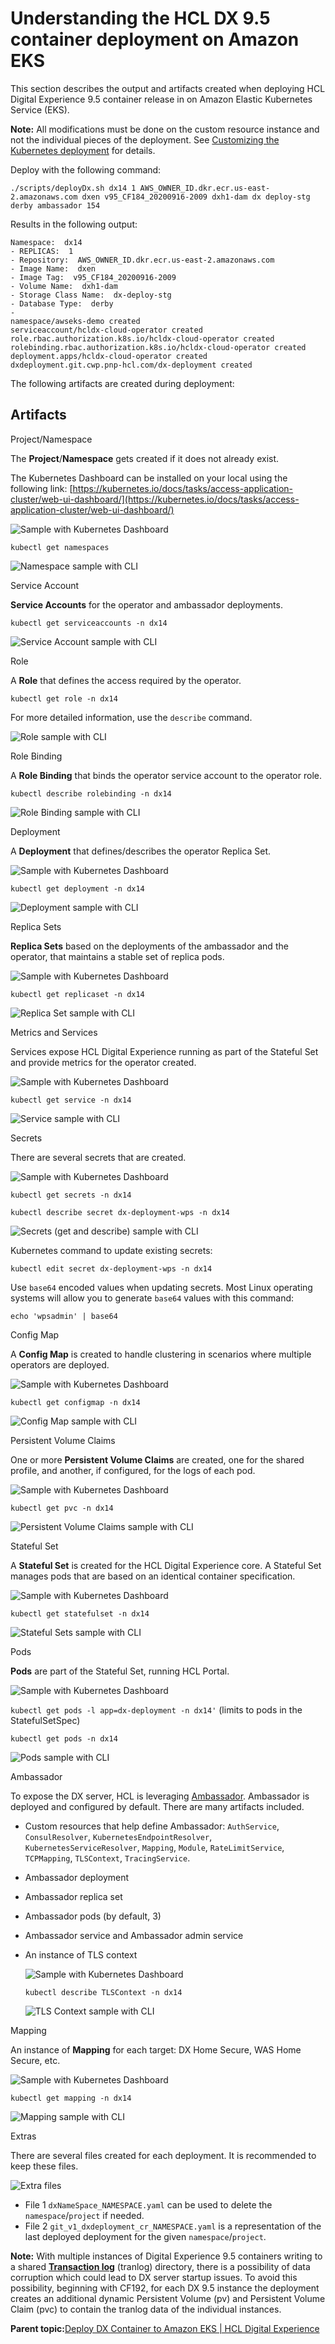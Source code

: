 # Understanding the HCL DX 9.5 container deployment on Amazon EKS

This section describes the output and artifacts created when deploying HCL Digital Experience 9.5 container release in on Amazon Elastic Kubernetes Service \(EKS\).

**Note:** All modifications must be done on the custom resource instance and not the individual pieces of the deployment. See [Customizing the Kubernetes deployment](customizing_kubernetes_eks_deployment.md) for details.

Deploy with the following command:

```
./scripts/deployDx.sh dx14 1 AWS_OWNER_ID.dkr.ecr.us-east-2.amazonaws.com dxen v95_CF184_20200916-2009 dxh1-dam dx deploy-stg derby ambassador 154
```

Results in the following output:

```
Namespace:  dx14
- REPLICAS:  1
- Repository:  AWS_OWNER_ID.dkr.ecr.us-east-2.amazonaws.com
- Image Name:  dxen
- Image Tag:  v95_CF184_20200916-2009
- Volume Name:  dxh1-dam
- Storage Class Name:  dx-deploy-stg
- Database Type:  derby
-
namespace/awseks-demo created
serviceaccount/hcldx-cloud-operator created
role.rbac.authorization.k8s.io/hcldx-cloud-operator created
rolebinding.rbac.authorization.k8s.io/hcldx-cloud-operator created
deployment.apps/hcldx-cloud-operator created
dxdeployment.git.cwp.pnp-hcl.com/dx-deployment created
```

The following artifacts are created during deployment:

## Artifacts

Project/Namespace

The **Project**/**Namespace** gets created if it does not already exist.

The Kubernetes Dashboard can be installed on your local using the following link: [https://kubernetes.io/docs/tasks/access-application-cluster/web-ui-dashboard/](https://kubernetes.io/docs/tasks/access-application-cluster/web-ui-dashboard/)

![](../images/container_eks_kubectl-dashboard-namespace.png "Sample with Kubernetes Dashboard")

```
kubectl get namespaces
```

![](../images/container_eks_kubectl-cli-namespace.png "Namespace sample with CLI")

Service Account

**Service Accounts** for the operator and ambassador deployments.

```
kubectl get serviceaccounts -n dx14
```

![](../images/container_eks_kubectl-cli-serviceaccount.png "Service Account sample with CLI")

Role

A **Role** that defines the access required by the operator.

```
kubectl get role -n dx14
```

For more detailed information, use the `describe` command.

![](../images/container_eks_kubectl-cli-role.png "Role sample with CLI")

Role Binding

A **Role Binding** that binds the operator service account to the operator role.

```
kubectl describe rolebinding -n dx14
```

![](../images/container_eks_kubectl-cli-rolebinding.png "Role Binding sample with CLI")

Deployment

A **Deployment** that defines/describes the operator Replica Set.

![](../images/container_eks_kubectl-dashboard-deployment.png "Sample with Kubernetes Dashboard")

```
kubectl get deployment -n dx14
```

![](../images/container_eks_kubectl-cli-deployment.png "Deployment sample with CLI")

Replica Sets

**Replica Sets** based on the deployments of the ambassador and the operator, that maintains a stable set of replica pods.

![](../images/container_eks_kubectl-dashboard-replica-set.png "Sample with Kubernetes Dashboard")

```
kubectl get replicaset -n dx14
```

![](../images/container_eks_kubectl-cli-replica-set.png "Replica Set sample with CLI")

Metrics and Services

Services expose HCL Digital Experience running as part of the Stateful Set and provide metrics for the operator created.

![](../images/container_eks_kubectl-dashboard-services.png "Sample with Kubernetes Dashboard")

```
kubectl get service -n dx14
```

![](../images/container_eks_master.png "Service sample with CLI")

Secrets

There are several secrets that are created.

![](../images/container_eks_kubectl-dashboard-secrets.png "Sample with Kubernetes Dashboard")

```
kubectl get secrets -n dx14
```

```
kubectl describe secret dx-deployment-wps -n dx14
```

![](../images/container_eks_kubectl-cli-secrets.png "Secrets (get and describe) sample with CLI")

Kubernetes command to update existing secrets:

```
kubectl edit secret dx-deployment-wps -n dx14
```

Use `base64` encoded values when updating secrets. Most Linux operating systems will allow you to generate `base64` values with this command:

```
echo 'wpsadmin' | base64
```

Config Map

A **Config Map** is created to handle clustering in scenarios where multiple operators are deployed.

![](../images/container_eks_kubectl-dashboard-configmap.png "Sample with Kubernetes Dashboard")

```
kubectl get configmap -n dx14
```

![](../images/container_eks_kubectl-cli-configmap.png "Config Map sample with CLI")

Persistent Volume Claims

One or more **Persistent Volume Claims** are created, one for the shared profile, and another, if configured, for the logs of each pod.

![](../images/container_eks_kubectl-dashboard-persistence.png "Sample with Kubernetes Dashboard")

```
kubectl get pvc -n dx14
```

![](../images/container_eks_kubectl-cli-persistence.png "Persistent Volume Claims sample with CLI")

Stateful Set

A **Stateful Set** is created for the HCL Digital Experience core. A Stateful Set manages pods that are based on an identical container specification.

![](../images/container_eks_kubectl-dashboard-stateful.png "Sample with Kubernetes Dashboard")

```
kubectl get statefulset -n dx14
```

![](../images/container_eks_kubectl-cli-stateful.png "Stateful Sets sample with CLI")

Pods

**Pods** are part of the Stateful Set, running HCL Portal.

![](../images/container_eks_kubectl-dashboard-pods.png "Sample with Kubernetes Dashboard")

`kubectl get pods -l app=dx-deployment -n dx14'` \(limits to pods in the StatefulSetSpec\)

```
kubectl get pods -n dx14
```

![](../images/container_eks_kubectl-cli-pods.png "Pods sample with CLI")

Ambassador

To expose the DX server, HCL is leveraging [Ambassador](https://www.getambassador.io/docs/). Ambassador is deployed and configured by default. There are many artifacts included.

-   Custom resources that help define Ambassador: `AuthService`, `ConsulResolver`, `KubernetesEndpointResolver`, `KubernetesServiceResolver`, `Mapping`, `Module`, `RateLimitService`, `TCPMapping`, `TLSContext`, `TracingService`.
-   Ambassador deployment
-   Ambassador replica set
-   Ambassador pods \(by default, 3\)
-   Ambassador service and Ambassador admin service
-   An instance of TLS context

    ![](../images/container_eks_kubectl-dashboard-TLS.png "Sample with Kubernetes Dashboard")

    ```
    kubectl describe TLSContext -n dx14
    ```

    ![](../images/container_eks_kubectl-cli-TLS.png "TLS Context sample with CLI")


Mapping

An instance of **Mapping** for each target: DX Home Secure, WAS Home Secure, etc.

![](../images/container_eks_kubectl-dashboard-mapping.png "Sample with Kubernetes Dashboard")

```
kubectl get mapping -n dx14
```

![](../images/container_eks_kubectl-cli-mapping.png "Mapping sample with CLI")

Extras

There are several files created for each deployment. It is recommended to keep these files.

![](../images/container_eks_kubectl-cli-extra.png "Extra files")

-   File 1 `dxNameSpace_NAMESPACE.yaml` can be used to delete the `namespace`/`project` if needed.
-   File 2 `git_v1_dxdeployment_cr_NAMESPACE.yaml` is a representation of the last deployed deployment for the given `namespace`/`project`.

**Note:** With multiple instances of Digital Experience 9.5 containers writing to a shared **[Transaction log](https://www.ibm.com/support/knowledgecenter/SSEQTP_9.0.5/com.ibm.websphere.base.doc/ae/tjta_settlog.html)** \(tranlog\) directory, there is a possibility of data corruption which could lead to DX server startup issues. To avoid this possibility, beginning with CF192, for each DX 9.5 instance the deployment creates an additional dynamic Persistent Volume \(pv\) and Persistent Volume Claim \(pvc\) to contain the tranlog data of the individual instances.

**Parent topic:**[Deploy DX Container to Amazon EKS \| HCL Digital Experience](../containerization/kubernetes_eks.md)

